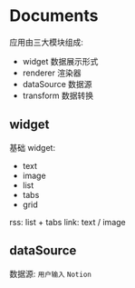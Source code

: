 # Documents

应用由三大模块组成:

- widget 数据展示形式
- renderer 渲染器
- dataSource 数据源
- transform 数据转换

## widget

基础 widget:

- text
- image
- list
- tabs
- grid

rss: list + tabs
link: text / image

## dataSource

数据源: `用户输入` `Notion`